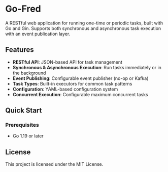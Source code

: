# Go-Fred

A RESTful web application for running one-time or periodic tasks, built with Go and Gin. Supports both synchronous and asynchronous task execution with an event publication layer.

## Features

- **RESTful API**: JSON-based API for task management
- **Synchronous & Asynchronous Execution**: Run tasks immediately or in the background
- **Event Publishing**: Configurable event publisher (no-op or Kafka)
- **Task Types**: Built-in executors for common task patterns
- **Configuration**: YAML-based configuration system
- **Concurrent Execution**: Configurable maximum concurrent tasks

## Quick Start

### Prerequisites

- Go 1.19 or later

## License

This project is licensed under the MIT License.
